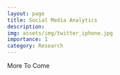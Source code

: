 ```yaml
---
layout: page
title: Social Media Analytics
description:
img: assets/img/twitter_iphone.jpg
importance: 1
category: Research
---
```


More To Come
